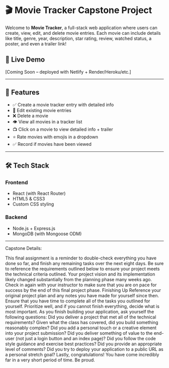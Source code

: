 # 🎬 Movie Tracker Capstone Project

Welcome to **Movie Tracker**, a full-stack web application where users can create, view, edit, and delete movie entries. Each movie can include details like title, genre, year, description, star rating, review, watched status, a poster, and even a trailer link!

## 🚀 Live Demo

[Coming Soon – deployed with Netlify + Render/Heroku/etc.]

---

## 📌 Features

- ✅ Create a movie tracker entry with detailed info
- 📝 Edit existing movie entries
- ❌ Delete a movie
- 👁️ View all movies in a tracker list
- 📺 Click on a movie to view detailed info + trailer
- ⭐ Rate movies with emojis in a dropdown
- ✅ Record if movies have been viewed

---

## 🛠️ Tech Stack

### Frontend
- React (with React Router)
- HTML5 & CSS3
- Custom CSS styling

### Backend
- Node.js + Express.js
- MongoDB (with Mongoose ODM)

---

Capstone Details: 

This final assignment is a reminder to double-check everything you have done so far, and finish any remaining tasks over the next eight days. Be sure to reference the requirements outlined below to ensure your project meets the technical criteria outlined.
Your project vision and its implementation likely changed substantially from the planning phase many weeks ago. Check in again with your instructor to make sure that you are on pace for success by the end of this final project phase.
Finishing Up
Reference your original project plan and any notes you have made for yourself since then. Ensure that you have time to complete all of the tasks you outlined for yourself. Prioritize well, and if you cannot finish everything, decide what is most important.
As you finish building your application, ask yourself the following questions:
Did you deliver a project that met all of the technical requirements?
Given what the class has covered, did you build something reasonably complex?
Did you add a personal touch or a creative element into your project submission?
Did you deliver something of value to the end-user (not just a login button and an index page)?
Did you follow the code style guidance and exercise best practices?
Did you provide an appropriate level of comments?
Did you try to deploy your application to a public URL as a personal stretch goal?
Lastly, congratulations! You have come incredibly far in a very short period of time. Be proud.
